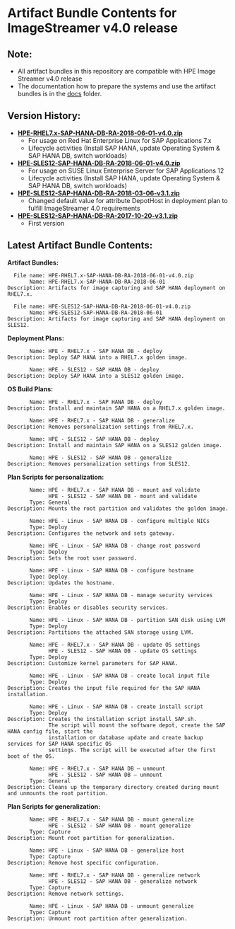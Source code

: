 # Artifact Bundle Contents for ImageStreamer v4.0 release

## Note:
- All artifact bundles in this repository are compatible with HPE Image Streamer v4.0 release
- The documentation how to prepare the systems and use the artifact bundles is in the [docs](../docs/) folder.

## Version History:
- **[HPE-RHEL7.x-SAP-HANA-DB-RA-2018-06-01-v4.0.zip](HPE-RHEL7.x-SAP-HANA-DB-RA-2018-06-01-v4.0.zip)**
  - For usage on Red Hat Enterprise Linux for SAP Applications 7.x
  - Lifecycle activities (Install SAP HANA, update Operating System & SAP HANA DB, switch workloads)
- **[HPE-SLES12-SAP-HANA-DB-RA-2018-06-01-v4.0.zip](HPE-SLES12-SAP-HANA-DB-RA-2018-06-01-v4.0.zip)**
  - For usage on SUSE Linux Enterprise Server for SAP Applications 12
  - Lifecycle activities (Install SAP HANA, update Operating System & SAP HANA DB, switch workloads)
- **[HPE-SLES12-SAP-HANA-DB-RA-2018-03-06-v3.1.zip](HPE-SLES12-SAP-HANA-DB-RA-2018-03-06-v3.1.zip)**
  - Changed default value for attribute DepotHost in deployment plan to fulfill ImageStreamer 4.0 requirements
- **[HPE-SLES12-SAP-HANA-DB-RA-2017-10-20-v3.1.zip](HPE-SLES12-SAP-HANA-DB-RA-2017-10-20-v3.1.zip)**
  - First version

## Latest Artifact Bundle Contents:

**Artifact Bundles:**

      File name: HPE-RHEL7.x-SAP-HANA-DB-RA-2018-06-01-v4.0.zip
           Name: HPE-RHEL7.x-SAP-HANA-DB-RA-2018-06-01
    Description: Artifacts for image capturing and SAP HANA deployment on RHEL7.x.

      File name: HPE-SLES12-SAP-HANA-DB-RA-2018-06-01-v4.0.zip
           Name: HPE-SLES12-SAP-HANA-DB-RA-2018-06-01
    Description: Artifacts for image capturing and SAP HANA deployment on SLES12.


**Deployment Plans:**

           Name: HPE - RHEL7.x - SAP HANA DB - deploy
    Description: Deploy SAP HANA into a RHEL7.x golden image.

           Name: HPE - SLES12 - SAP HANA DB - deploy
    Description: Deploy SAP HANA into a SLES12 golden image.


**OS Build Plans:**

           Name: HPE - RHEL7.x - SAP HANA DB - deploy
    Description: Install and maintain SAP HANA on a RHEL7.x golden image.

           Name: HPE - RHEL7.x - SAP HANA DB - generalize
    Description: Removes personalization settings from RHEL7.x.

           Name: HPE - SLES12 - SAP HANA DB - deploy
    Description: Install and maintain SAP HANA on a SLES12 golden image. 

           Name: HPE - SLES12 - SAP HANA DB - generalize
    Description: Removes personalization settings from SLES12.


**Plan Scripts for personalization:**

           Name: HPE - RHEL7.x - SAP HANA DB - mount and validate
                 HPE - SLES12 - SAP HANA DB - mount and validate
           Type: General
    Description: Mounts the root partition and validates the golden image.

           Name: HPE - Linux - SAP HANA DB - configure multiple NICs
           Type: Deploy
    Description: Configures the network and sets gateway.

           Name: HPE - Linux - SAP HANA DB - change root password
           Type: Deploy
    Description: Sets the root user password.

           Name: HPE - Linux - SAP HANA DB - configure hostname
           Type: Deploy
    Description: Updates the hostname.

           Name: HPE - Linux - SAP HANA DB - manage security services
           Type: Deploy
    Description: Enables or disables security services.

           Name: HPE - Linux - SAP HANA DB - partition SAN disk using LVM
           Type: Deploy
    Description: Partitions the attached SAN storage using LVM.

           Name: HPE - RHEL7.x - SAP HANA DB - update OS settings
                 HPE - SLES12 - SAP HANA DB - update OS settings
           Type: Deploy
    Description: Customize kernel parameters for SAP HANA.

           Name: HPE - Linux - SAP HANA DB - create local input file
           Type: Deploy
    Description: Creates the input file required for the SAP HANA installation.

           Name: HPE - Linux - SAP HANA DB - create install script
           Type: Deploy
    Description: Creates the installation script install_SAP.sh. 
                 The script will mount the software depot, create the SAP HANA config file, start the 
                 installation or database update and create backup services for SAP HANA specific OS 
                 settings. The script will be executed after the first boot of the OS.

           Name: HPE - RHEL7.x - SAP HANA DB – unmount
                 HPE - SLES12 - SAP HANA DB – unmount
           Type: General
    Description: Cleans up the temporary directory created during mount and unmounts the root partition.


**Plan Scripts for generalization:**

           Name: HPE - RHEL7.x - SAP HANA DB - mount generalize
                 HPE - SLES12 - SAP HANA DB - mount generalize
           Type: Capture
    Description: Mount root partition for generalization.

           Name: HPE - Linux - SAP HANA DB - generalize host
           Type: Capture
    Description: Remove host specific configuration.

           Name: HPE - RHEL7.x - SAP HANA DB - generalize network
                 HPE - SLES12 - SAP HANA DB - generalize network
           Type: Capture
    Description: Remove network settings.

           Name: HPE - Linux - SAP HANA DB - unmount generalize
           Type: Capture
    Description: Unmount root partition after generalization.
